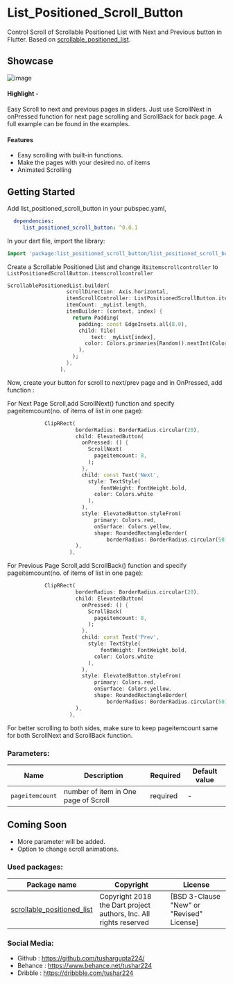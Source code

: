 # List_Positioned_Scroll_Button

Control Scroll of Scrollable Positioned List with Next and Previous button in Flutter. Based on [scrollable_positioned_list](https://pub.dev/packages/scrollable_positioned_list).

## Showcase

![image](flutter_list_positioned_scroll_button.gif)

#### Highlight - 

Easy Scroll to next and previous pages in sliders.
Just use ScrollNext in onPressed function for next page scrolling and ScrollBack for back page.
A full example can be found in the examples.

#### Features
* Easy scrolling with built-in functions.
* Make the pages with your desired no. of items
* Animated Scrolling

## Getting Started

Add list_positioned_scroll_button in your pubspec.yaml,

```yaml
  dependencies:
     list_positioned_scroll_button: ^0.0.1
 ```

In your dart file, import the library:

 ```Dart
import 'package:list_positioned_scroll_button/list_positioned_scroll_button.dart';
 ``` 

Create a Scrollable Positioned List and change its```itemscrollcontroller```  to
```ListPositionedScrollButton.itemscrollcontroller```
 ```Dart
ScrollablePositionedList.builder(
                    scrollDirection: Axis.horizontal,
                    itemScrollController: ListPositionedScrollButton.itemscrollcontroller,
                    itemCount: _myList.length,
                    itemBuilder: (context, index) {
                      return Padding(
                        padding: const EdgeInsets.all(8.0),
                        child: Tile(
                            text: _myList[index],
                          color: Colors.primaries[Random().nextInt(Colors.primaries.length)],
                        ),
                      );
                    },
                  ),
 ``` 

Now, create your button for scroll to next/prev page and in OnPressed, add function :

For Next Page Scroll,add ScrollNext() function and specify pageitemcount(no. of items of list in 
one page):
```Dart
            ClipRRect(
                      borderRadius: BorderRadius.circular(20),
                      child: ElevatedButton(
                        onPressed: () {
                          ScrollNext(
                            pageitemcount: 8,
                          );
                        },
                        child: const Text('Next',
                          style: TextStyle(
                              fontWeight: FontWeight.bold,
                            color: Colors.white
                          ),
                        ),
                        style: ElevatedButton.styleFrom(
                            primary: Colors.red,
                            onSurface: Colors.yellow,
                            shape: RoundedRectangleBorder(
                                borderRadius: BorderRadius.circular(50))),
                      ),
                    ),
 ```
For Previous Page Scroll,add ScrollBack() function and specify pageitemcount(no. of items of list in
one page):
```Dart
            ClipRRect(
                      borderRadius: BorderRadius.circular(20),
                      child: ElevatedButton(
                        onPressed: () {
                          ScrollBack(
                            pageitemcount: 8,
                          );
                        },
                        child: const Text('Prev',
                          style: TextStyle(
                              fontWeight: FontWeight.bold,
                            color: Colors.white
                          ),
                        ),
                        style: ElevatedButton.styleFrom(
                            primary: Colors.red,
                            onSurface: Colors.yellow,
                            shape: RoundedRectangleBorder(
                                borderRadius: BorderRadius.circular(50))),
                      ),
                    ),
 ```

For better scrolling to both sides, make sure to keep pageitemcount same for both ScrollNext and
ScrollBack function.

### Parameters:
| Name | Description | Required | Default value |
|----|----|----|----|
|`pageitemcount`| number of item in One page of Scroll  | required | - |


## Coming Soon

* More parameter will be added.
* Option to change scroll animations.

### Used packages:
| Package name | Copyright | License |
|----|----|----|
|[scrollable_positioned_list](https://pub.dev/packages/scrollable_positioned_list) | Copyright 2018 the Dart project authors, Inc. All rights reserved | [BSD 3-Clause "New" or "Revised" License] |

### Social Media:
- Github : https://github.com/tushargupta224/
- Behance : https://www.behance.net/tushar224
- Dribble : https://dribbble.com/tushar224